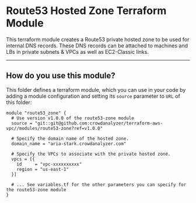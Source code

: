 # Route53 Hosted Zone Terraform Module

This terraform module creates a Route53 private hosted zone to be used for internal DNS records. These DNS records can be attached to machines and LBs in private subnets & VPCs as well as EC2-Classic links.

---

## How do you use this module?

This folder defines a terraform module, which you can use in your code by adding a module configuration and setting its `source` parameter to `URL` of this folder:

```hcl
module "route53_zone" {
  # Use version v1.0.0 of the route53-zone module
  source = "git::git@github.com:crowdanalyzer/terraform-aws-vpc//modules/route53-zone?ref=v1.0.0"

  # Specify the domain name of the hosted zone.
  domain_name = "aria-stark.crowdanalyzer.com"

  # Specify the VPCs to associate with the private hosted zone.
  vpcs = [{
    id     = "vpc-xxxxxxxxxx"
    region = "us-east-1"
  }]

  # ... See variables.tf for the other parameters you can specify for the route53-zone module
}
```
